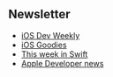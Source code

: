 ## Newsletter

* [iOS Dev Weekly](https://iosdevweek.ly/)
* [iOS Goodies](http://ios-goodies.com/)
* [This week in Swift](https://swiftnews.curated.co/)
* [Apple Developer news](https://developer.apple.com/news/)
